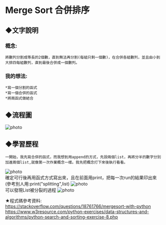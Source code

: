 # Merge Sort 合併排序

## ◆文字說明
### 概念:
    將數列分割成等長的2個數，直到無法再分割(每組只剩一個數)，在合併各組數列，並且由小到大排四每組數列，直到最後合併成一個數列。
### 我的想法:            
    *寫一個分割的函式
    *寫一個合併的函式
    *將兩函式做結合
    
## ◆流程圖
![photo](https://github.com/stopraining/LearningNote/blob/master/pic/MergeSort.jpeg)

## ◆學習歷程
    一開始，我先寫合併的函式，而我想到用append的方式，先設兩個list，再將分半的數字分別加進兩個list,就像第一次作業概念一樣。我先把概念打下來後執行看看。        
![photo](https://github.com/stopraining/LearningNote/blob/master/pic/1.jpg)                 
    確定可行後再用函式方式寫出來，且在前面用print，把每一次run的結果印出來(參考別人用:print("splitting",list)
![photo](https://github.com/stopraining/LearningNote/blob/master/pic/2.jpg)                         
    可以發現List被分裂的過程
![photo](https://github.com/stopraining/LearningNote/blob/master/pic/3.jpg)  
    
    



★程式碼參考資料:                      
https://stackoverflow.com/questions/18761766/mergesort-with-python                                          
https://www.w3resource.com/python-exercises/data-structures-and-algorithms/python-search-and-sorting-exercise-8.php




